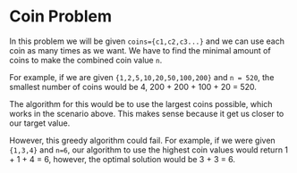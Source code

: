 # Coin Problem
In this problem we will be given ```coins={c1,c2,c3...}``` and we can use each coin as many times as we want. We have to find the minimal amount of coins to make the combined coin value ```n```.


For example, if we are given ```{1,2,5,10,20,50,100,200}``` and ```n = 520```, the smallest number of coins would be 4, 200 + 200 + 100 + 20 = 520.


The algorithm for this would be to use the largest coins possible, which works in the scenario above. This makes sense because it get us closer to our target value.

However, this greedy algorithm could fail. For example, if we were given ```{1,3,4}``` and ```n=6```, our algorithm to use the highest coin values would return 1 + 1 + 4 = 6, however, the optimal solution would be 3 + 3 = 6.